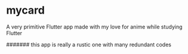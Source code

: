 # mycard

A very primitive Flutter app made with my love for anime while studying Flutter 

#######
this app is really a rustic one with many redundant codes
